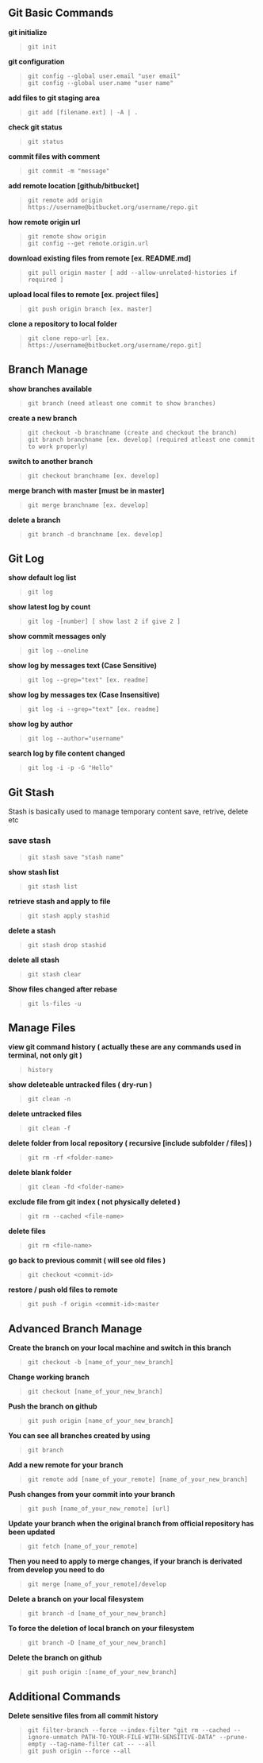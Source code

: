 ## Git Basic Commands

**git initialize**
> `git init`

**git configuration**
> `git config --global user.email "user email"` </br>
> `git config --global user.name "user name"`

**add files to git staging area**
> `git add [filename.ext] | -A | .`

**check git status**
> `git status`

**commit files with comment**
> `git commit -m "message"`

**add remote location [github/bitbucket]**
> `git remote add origin https://username@bitbucket.org/username/repo.git`

**how remote origin url**
> `git remote show origin` </br>
> `git config --get remote.origin.url`

**download existing files from remote [ex. README.md]**
> `git pull origin master [ add --allow-unrelated-histories if required ]`

**upload local files to remote [ex. project files]**
> `git push origin branch [ex. master]`

**clone a repository to local folder**
> `git clone repo-url [ex. https://username@bitbucket.org/username/repo.git]`


## Branch Manage

**show branches available**
> `git branch (need atleast one commit to show branches)`

**create a new branch**
> `git checkout -b branchname (create and checkout the branch)` </br>
> `git branch branchname [ex. develop] (required atleast one commit to work properly)`

**switch to another branch**
> `git checkout branchname [ex. develop]`

**merge branch with master [must be in master]**
> `git merge branchname [ex. develop]`

**delete a branch**
> `git branch -d branchname [ex. develop]`


## Git Log

**show default log list**
> `git log`

**show latest log by count**
> `git log -[number] [ show last 2 if give 2 ]`

**show commit messages only**
> `git log --oneline`

**show log by messages text (Case Sensitive)**
> `git log --grep="text" [ex. readme]`

**show log by messages tex (Case Insensitive)**
> `git log -i --grep="text" [ex. readme]`

**show log by author**
> `git log --author="username"`

**search log by file content changed**
> `git log -i -p -G "Hello"`


## Git Stash

Stash is basically used to manage temporary content save, retrive, delete etc

### **save stash** </br>
> `git stash save "stash name"`

**show stash list**
> `git stash list`

**retrieve stash and apply to file**
> `git stash apply stashid`

**delete a stash**
> `git stash drop stashid`

**delete all stash**
> `git stash clear`

**Show files changed after rebase**
> `git ls-files -u`

## Manage Files

**view git command history ( actually these are any commands used in terminal, not only git )**
> `history`

**show deleteable untracked files ( dry-run )**
> `git clean -n`

**delete untracked files**
> `git clean -f`

**delete folder from local repository ( recursive [include subfolder / files] )**
> `git rm -rf <folder-name>`

**delete blank folder**
> `git clean -fd <folder-name>`

**exclude file from git index ( not physically deleted )**
> `git rm --cached <file-name>`

**delete files**
> `git rm <file-name>`

**go back to previous commit ( will see old files )**
> `git checkout <commit-id>`

**restore / push old files to remote**
> `git push -f origin <commit-id>:master`


## Advanced Branch Manage

**Create the branch on your local machine and switch in this branch**
> `git checkout -b [name_of_your_new_branch]`

**Change working branch**
> `git checkout [name_of_your_new_branch]`

**Push the branch on github**
> `git push origin [name_of_your_new_branch]`

**You can see all branches created by using**
> `git branch`

**Add a new remote for your branch**
> `git remote add [name_of_your_remote] [name_of_your_new_branch]`

**Push changes from your commit into your branch**
> `git push [name_of_your_new_remote] [url]`

**Update your branch when the original branch from official repository has been updated**
> `git fetch [name_of_your_remote]`

**Then you need to apply to merge changes, if your branch is derivated from develop you need to do**
> `git merge [name_of_your_remote]/develop`

**Delete a branch on your local filesystem**
> `git branch -d [name_of_your_new_branch]`

**To force the deletion of local branch on your filesystem**
> `git branch -D [name_of_your_new_branch]`

**Delete the branch on github**
> `git push origin :[name_of_your_new_branch]`


## Additional Commands

**Delete sensitive files from all commit history**
> `git filter-branch --force --index-filter "git rm --cached --ignore-unmatch PATH-TO-YOUR-FILE-WITH-SENSITIVE-DATA" --prune-empty --tag-name-filter cat -- --all` </br>
> `git push origin --force --all`
